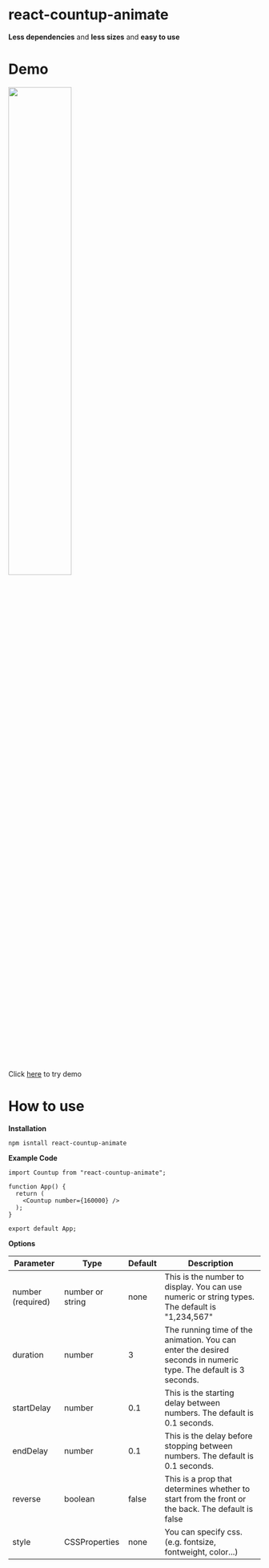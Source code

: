 # react-countup-animate


**Less dependencies** and **less sizes** and **easy to use**

# Demo


<img src="https://velog.velcdn.com/images/toitoii080/post/be05ab8c-34e2-440f-85fd-ecf6129db938/image.gif" width="50%" height="50%"/>

Click [here](https://stackblitz.com/edit/vitejs-vite-rcrxpi?file=src%2FApp.tsx,src%2Fmain.tsx&terminal=dev) to try demo

# How to use


**Installation**

```shell
npm isntall react-countup-animate
```

**Example Code**

```react
import Countup from "react-countup-animate";

function App() {
  return (
    <Countup number={160000} />
  );
}

export default App;

```

**Options**

| Parameter         | Type             | Default | Description                                                                                                     |
| ----------------- | ---------------- | ------- | --------------------------------------------------------------------------------------------------------------- |
| number (required) | number or string | none    | This is the number to display. You can use numeric or string types. The default is "1,234,567"                  |
| duration          | number           | 3       | The running time of the animation. You can enter the desired seconds in numeric type. The default is 3 seconds. |
| startDelay        | number           | 0.1     | This is the starting delay between numbers. The default is 0.1 seconds.                                         |
| endDelay          | number           | 0.1     | This is the delay before stopping between numbers. The default is 0.1 seconds.                                  |
| reverse           | boolean          | false   | This is a prop that determines whether to start from the front or the back. The default is false                |
| style             | CSSProperties    | none    | You can specify css. (e.g. fontsize, fontweight, color...)                                                      |
